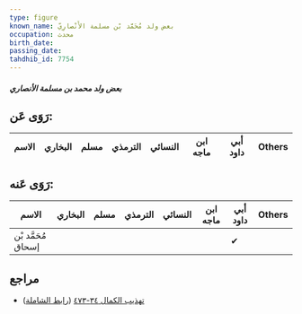 ```yaml
---
type: figure
known_name: بعض ولد مُحَمَّد بْن مسلمة الأَنْصارِيّ
occupation: محدث
birth_date:
passing_date:
tahdhib_id: 7754
---
```

##### بعض ولد محمد بن مسلمة الأنصاري

## رَوَى عَن:
| الاسم | البخاري | مسلم | الترمذي | النسائي | ابن ماجه | أبي داود | Others |
| ----- | ------- | ---- | ------- | ------- | -------- | -------- | ------ |
## رَوَى عَنه:
| الاسم              | البخاري | مسلم | الترمذي | النسائي | ابن ماجه | أبي داود | Others |
| ------------------ | ------- | ---- | ------- | ------- | -------- | -------- | ------ |
| مُحَمَّد بْن إسحاق |         |      |         |         |          | ✔        |        |
## مراجع
- [تهذيب الكمال ٣٤-٤٧٣](obsidian://open?vault=Tahdhib-al-Kamal&file=Figures/٧٧٥٤-بعض%20ولد%20محمد%20بن%20مسلمة%20الأنصاري) ([رابط الشاملة](https://shamela.ws/book/3722/18590))